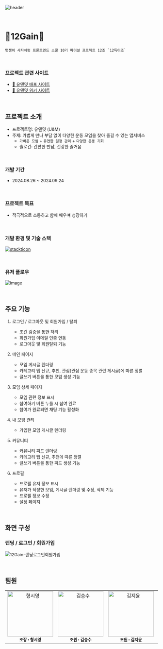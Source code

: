 ![header](https://capsule-render.vercel.app/api?type=Waving&color=6738ff&height=230&section=header&text=유앤밋&fontSize=84&fontColor=f0ebff&animation=fadeIn)

<br/>

# 🏃12Gain🏃

    멋쟁이 사자처럼 프론트엔드 스쿨 10기 파이널 프로젝트 12조 `12득이조`

<br/>

### 프로젝트 관련 사이트

- [💁 유앤밋 배포 사이트 ](https://uandmeet.netlify.app/)
- [📖 유앤밋 위키 사이트 ](https://github.com/FRONTENDSCHOOL10/12Gain/wiki)

<br/>

## 프로젝트 소개

- 프로젝트명: 유앤밋 (U&M)
- 주제: 가볍게 만나 부담 없이 다양한 운동 모임을 찾아 즐길 수 있는 앱서비스
  - `가벼운 모임` + `유연한 일정 관리` + `다양한 운동 기회`
  - 슬로건: 간편한 만남, 건강한 즐거움

<br/>

### 개발 기간

- 2024.08.26 ~ 2024.09.24

<br/>

### 프로젝트 목표

- 적극적으로 소통하고 함께 배우며 성장하기

<br/>

### 개발 환경 및 기술 스택

[![stackticon](https://firebasestorage.googleapis.com/v0/b/stackticon-81399.appspot.com/o/images%2F1727054827993?alt=media&token=ac2dcf94-b411-453d-a309-7bb224fb3478)](https://github.com/msdio/stackticon)

<br/>

### 유저 플로우
![image](https://github.com/user-attachments/assets/50a0e73d-6a9f-42a9-ba86-09d9fd610647)

<br/>

## 주요 기능

1. 로그인 / 로그아웃 및 회원가입 / 탈퇴

    - 조건 검증을 통한 처리
    - 회원가입 이메일 인증 연동
    - 로그아웃 및 회원탈퇴 기능

2. 메인 페이지

    - 모임 게시글 렌더링
    - 카테고리 탭 신규, 추천, 관심(관심 운동 종목 관련 게시글)에 따른 정렬
    - 글쓰기 버튼을 통한 모임 생성 기능

3. 모임 상세 페이지

    - 모임 관련 정보 표시
    - 참여하기 버튼 누를 시 참여 완료
    - 참여가 완료되면 채팅 기능 활성화

4. 내 모임 관리

    - 가입한 모임 게시글 렌더링

5. 커뮤니티

    - 커뮤니티 피드 렌더링
    - 카테고리 탭 신규, 추천에 따른 정렬
    - 글쓰기 버튼을 통한 피드 생성 기능

6. 프로필

    - 프로필 유저 정보 표시
    - 유저가 작성한 모임, 게시글 렌더링 및 수정, 삭제 기능
    - 프로필 정보 수정
    - 설정 페이지

<br/>

## 화면 구성


### 랜딩 / 로그인 / 회원가입
![12Gain-랜딩로그인회원가입](https://github.com/user-attachments/assets/a3caeb51-3fc1-4555-af9d-4768245dfb7d)

<br/>

## 팀원

<table>
  <tbody>
    <tr>
<td align="center"><a href="https://github.com/hyoungsiyoung">
<img src="https://avatars.githubusercontent.com/u/148939130?v=4" width="150," alt="형시영" >
</a><br/><sub><b>조장 : 형시영</b></sub></a><br /></td>

<td align="center"><a href="https://github.com/seungsu-K">
<img src="https://avatars.githubusercontent.com/u/153834323?v=4" width="150," alt="김승수" >
</a><br/><sub><b>조원 : 김승수</b></sub></a><br /></td>

<td align="center"><a href="https://github.com/Yooniverse42">
<img src="https://avatars.githubusercontent.com/u/162732401?v=4" width="150," alt="김지윤" >
</a><br/><sub><b>조원 : 김지윤</b></sub></a><br /></td>

<td align="center"><a href="https://github.com/soyeonpaark">
<img src="https://github.com/user-attachments/assets/7fdb393b-3438-4453-a977-705ba39001b3" width="150," alt="박소연" >
</a><br/><sub><b>조원 : 박소연</b></sub></a><br /></td>
    </tr>
  </tbody>
</table>

